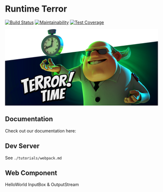 # Runtime Terror
[![Build Status](https://travis-ci.com/ucsd-cse112/team9-webcomponent.svg?token=SYYH9pqzsbfveDCnEAbx&branch=valentin)](https://travis-ci.com/ucsd-cse112/team9-webcomponent)
[![Maintainability](https://api.codeclimate.com/v1/badges/01d9ca099423c56d223d/maintainability)](https://codeclimate.com/repos/5cc220fa4a01b954d700d805/maintainability)
[![Test Coverage](https://api.codeclimate.com/v1/badges/01d9ca099423c56d223d/test_coverage)](https://codeclimate.com/repos/5cc220fa4a01b954d700d805/test_coverage)
 
![](images/time_terror.png)

## Documentation
Check out our documentation here:

## Dev Server
See `./tutorials/webpack.md`

## Web Component

HelloWorld
InputBox & OutputStream